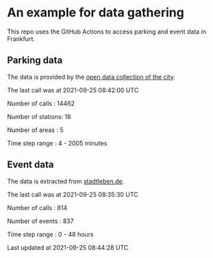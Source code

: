 # An example for data gathering

This repo uses the GitHub Actions to access parking and event data in Frankfurt.

## Parking data
The data is provided by the [open data collection of the city](https://www.offenedaten.frankfurt.de/).

The last call was at 2021-09-25 08:42:00 UTC

Number of calls   : 14462

Number of stations:    18

Number of areas   :     5

Time step range   :     4 -  2005 minutes


## Event data
The data is extracted from [stadtleben.de](https://stadtleben.de/frankfurt/).

The last call was at 2021-09-25 08:35:30 UTC

Number of calls   : 814

Number of events  : 837

Time step range   :   0 -  48 hours


Last updated at 2021-09-25 08:44:28 UTC
